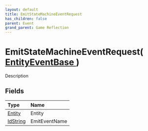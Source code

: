 ```yaml
---
layout: default
title: EmitStateMachineEventRequest
has_children: false
parent: Event
grand_parent: Game Reflection
---
```

# EmitStateMachineEventRequest( [ EntityEventBase ](/riftbreaker-wiki/docs/game-reflection/events/entity_event_base/) )
Description 

## Fields

| Type | Name |
|:----------|:--------------|
| [Entity](/riftbreaker-wiki/docs/game-reflection/classes/entity/) | Entity |
| [IdString](/riftbreaker-wiki/docs/game-reflection/components/id_string/) | EmitEventName |

